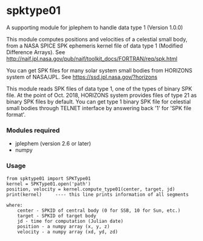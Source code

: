 # spktype01
A supporting module for jplephem to handle data type 1 (Version 1.0.0)

This module computes positions and velocities of a celestial small body, from a NASA SPICE SPK ephemeris kernel file of data type 1 (Modified Difference Arrays).  See http://naif.jpl.nasa.gov/pub/naif/toolkit_docs/FORTRAN/req/spk.html

You can get SPK files for many solar system small bodies from HORIZONS system of NASA/JPL.  See https://ssd.jpl.nasa.gov/?horizons

This module reads SPK files of data type 1, one of the types of binary SPK file.  At the point of Oct. 2018, HORIZONS system provides files of type 21 as binary SPK files by default.  You can get type 1 binary SPK file for celestial small bodies through TELNET interface by answering back '1' for 'SPK file format'.

### Modules required
* jplephem (version 2.6 or later)
* numpy

### Usage
    from spktype01 import SPKType01
    kernel = SPKType01.open('path')
    position, velocity = kernel.compute_type01(center, target, jd)
    print(kernel)     ---- this line prints information of all segments
    
    where:
        center - SPKID of central body (0 for SSB, 10 for Sun, etc.)
        target - SPKID of target body
        jd - time for computation (Julian date)
        position - a numpy array (x, y, z)
        velocity - a numpy array (xd, yd, zd)
        